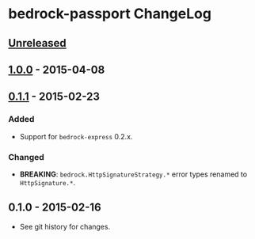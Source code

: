 # bedrock-passport ChangeLog

## [Unreleased]

## [1.0.0] - 2015-04-08

## [0.1.1] - 2015-02-23

### Added
- Support for `bedrock-express` 0.2.x.

### Changed
- **BREAKING**: `bedrock.HttpSignatureStrategy.*` error types renamed to `HttpSignature.*`.

## 0.1.0 - 2015-02-16

- See git history for changes.

[Unreleased]: https://github.com/digitalbazaar/bedrock-passport/compare/1.0.0...HEAD
[1.0.0]: https://github.com/digitalbazaar/bedrock-passport/compare/0.1.1...1.0.0
[0.1.1]: https://github.com/digitalbazaar/bedrock-passport/compare/0.1.0...0.1.1
